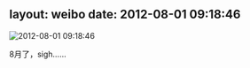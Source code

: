 layout: weibo
date: 2012-08-01 09:18:46
---
<meta name="referrer" content="no-referrer" />

<img src="/images/favicon.ico" style="float: left;"/>2012-08-01 09:18:46

8月了，sigh……

